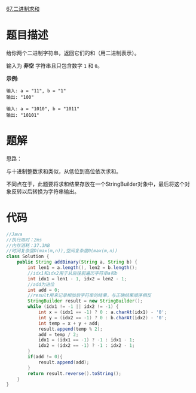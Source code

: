 [67.二进制求和](https://leetcode-cn.com/problems/add-binary/)

# 题目描述

给你两个二进制字符串，返回它们的和（用二进制表示）。

输入为 **非空** 字符串且只包含数字 `1` 和 `0`。

**示例:**

```
输入: a = "11", b = "1"
输出: "100"

输入: a = "1010", b = "1011"
输出: "10101"
```

# 题解

思路：

与十进制整数求和类似，从低位到高位依次求和。

不同点在于，此题要将求和结果存放在一个StringBuilder对象中，最后将这个对象反转以后转换为字符串输出。

# 代码

```java
//Java
//执行用时：2ms
//内存消耗：37.3MB
//时间复杂度O(max(m,n)),空间复杂度0(max(m,n))
class Solution {
    public String addBinary(String a, String b) {
        int len1 = a.length(), len2 = b.length();
        //idx1和idx2用于从后往前遍历字符串a和b
        int idx1 = len1 - 1, idx2 = len2 - 1;
        //add为进位
        int add = 0;
        //result用来记录相加后字符串的结果，与正确结果顺序相反
        StringBuilder result = new StringBuilder();
        while (idx1 != -1 || idx2 != -1) {
            int x = (idx1 == -1) ? 0 : a.charAt(idx1) - '0';
            int y = (idx2 == -1) ? 0 : b.charAt(idx2) - '0';
            int temp = x + y + add;
            result.append(temp % 2);
            add = temp / 2;
            idx1 = (idx1 == -1) ? -1 : idx1 - 1;
            idx2 = (idx2 == -1) ? -1 : idx2 - 1;
        }
        if(add != 0){
            result.append(add);
        }
        return result.reverse().toString();
    }
}
```

